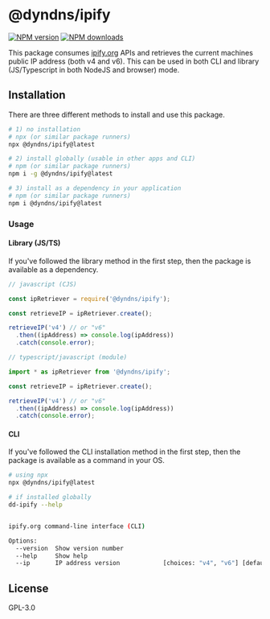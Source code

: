 # @dyndns/ipify

[![NPM version][npm-image]][npm-url]
[![NPM downloads][downloads-image]][downloads-url]

This package consumes [ipify.org](https://ipify.org) APIs and retrieves the current machines public IP address (both v4 and v6). This can be used in both CLI and library (JS/Typescript in both NodeJS and browser) mode.

## Installation

There are three different methods to install and use this package.

```sh
# 1) no installation
# npx (or similar package runners)
npx @dyndns/ipify@latest

# 2) install globally (usable in other apps and CLI)
# npm (or similar package runners)
npm i -g @dyndns/ipify@latest

# 3) install as a dependency in your application
# npm (or similar package runners)
npm i @dyndns/ipify@latest
```

### Usage

#### Library (JS/TS)

If you've followed the library method in the first step, then the package is available as a dependency.

```js
// javascript (CJS)

const ipRetriever = require('@dyndns/ipify');

const retrieveIP = ipRetriever.create();

retrieveIP('v4') // or "v6"
  .then((ipAddress) => console.log(ipAddress))
  .catch(console.error);
```

```ts
// typescript/javascript (module)

import * as ipRetriever from '@dyndns/ipify';

const retrieveIP = ipRetriever.create();

retrieveIP('v4') // or "v6"
  .then((ipAddress) => console.log(ipAddress))
  .catch(console.error);
```

#### CLI

If you've followed the CLI installation method in the first step, then the package is available as a command in your OS.

```sh
# using npx
npx @dyndns/ipify@latest

# if installed globally
dd-ipify --help


ipify.org command-line interface (CLI)

Options:
  --version  Show version number                                       [boolean]
  --help     Show help                                                 [boolean]
  --ip       IP address version            [choices: "v4", "v6"] [default: "v4"]
```

## License

GPL-3.0

[npm-image]: https://img.shields.io/npm/v/@dyndns/ipify.svg?color=orange
[npm-url]: https://npmjs.org/package/@dyndns/ipify
[downloads-image]: https://img.shields.io/npm/dt/@dyndns/ipify.svg
[downloads-url]: https://npmjs.org/package/@dyndns/ipify
